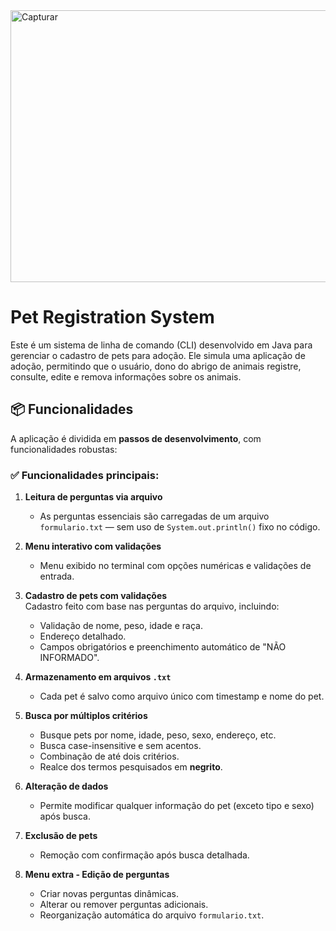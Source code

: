 <img width="1000" height="435" alt="Capturar" src="https://github.com/user-attachments/assets/8749dbf8-65e6-496e-9cf2-75e9a9258107" />


# Pet Registration System

Este é um sistema de linha de comando (CLI) desenvolvido em Java para gerenciar o cadastro de pets para adoção. Ele simula uma aplicação de adoção, permitindo que o usuário, dono do abrigo de animais registre, consulte, edite e remova informações sobre os animais.

## 📦 Funcionalidades

A aplicação é dividida em **passos de desenvolvimento**, com funcionalidades robustas:

### ✅ Funcionalidades principais:

1. **Leitura de perguntas via arquivo**  
    - As perguntas essenciais são carregadas de um arquivo `formulario.txt` — sem uso de `System.out.println()` fixo no código.

2. **Menu interativo com validações**  
    - Menu exibido no terminal com opções numéricas e validações de entrada.

3. **Cadastro de pets com validações**  
   Cadastro feito com base nas perguntas do arquivo, incluindo:
    - Validação de nome, peso, idade e raça.
    - Endereço detalhado.
    - Campos obrigatórios e preenchimento automático de "NÃO INFORMADO".

4. **Armazenamento em arquivos `.txt`**
    - Cada pet é salvo como arquivo único com timestamp e nome do pet.

5. **Busca por múltiplos critérios**
    - Busque pets por nome, idade, peso, sexo, endereço, etc.
    - Busca case-insensitive e sem acentos.
    - Combinação de até dois critérios.
    - Realce dos termos pesquisados em **negrito**.

6. **Alteração de dados**
    - Permite modificar qualquer informação do pet (exceto tipo e sexo) após busca.

7. **Exclusão de pets**
    - Remoção com confirmação após busca detalhada.

8. **Menu extra - Edição de perguntas**
    - Criar novas perguntas dinâmicas.
    - Alterar ou remover perguntas adicionais.
    - Reorganização automática do arquivo `formulario.txt`.
